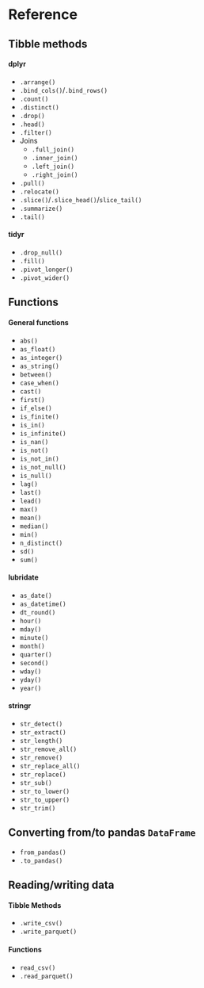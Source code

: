 # Reference

## Tibble methods

#### dplyr

* `.arrange()`
* `.bind_cols()`/`.bind_rows()`
* `.count()`
* `.distinct()`
* `.drop()`
* `.head()`
* `.filter()`
* Joins
  * `.full_join()`
  * `.inner_join()`
  * `.left_join()`
  * `.right_join()`
* `.pull()`
* `.relocate()`
* `.slice()`/`.slice_head()`/`slice_tail()`
* `.summarize()`
* `.tail()`

#### tidyr

* `.drop_null()`
* `.fill()`
* `.pivot_longer()`
* `.pivot_wider()`


## Functions

#### General functions

* `abs()`
* `as_float()`
* `as_integer()`
* `as_string()`
* `between()`
* `case_when()`
* `cast()`
* `first()`
* `if_else()`
* `is_finite()`
* `is_in()`
* `is_infinite()`
* `is_nan()`
* `is_not()`
* `is_not_in()`
* `is_not_null()`
* `is_null()`
* `lag()`
* `last()`
* `lead()`
* `max()`
* `mean()`
* `median()`
* `min()`
* `n_distinct()`
* `sd()`
* `sum()`

#### lubridate

* `as_date()`
* `as_datetime()`
* `dt_round()`
* `hour()`
* `mday()`
* `minute()`
* `month()`
* `quarter()`
* `second()`
* `wday()`
* `yday()`
* `year()`

#### stringr

* `str_detect()`
* `str_extract()`
* `str_length()`
* `str_remove_all()`
* `str_remove()`
* `str_replace_all()`
* `str_replace()`
* `str_sub()`
* `str_to_lower()`
* `str_to_upper()`
* `str_trim()`

## Converting from/to pandas `DataFrame`

* `from_pandas()`
* `.to_pandas()`

## Reading/writing data

#### Tibble Methods

* `.write_csv()`
* `.write_parquet()`

#### Functions

* `read_csv()`
* `.read_parquet()`